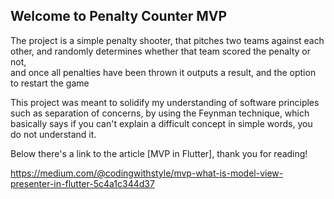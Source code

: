 
##  Welcome to Penalty Counter MVP 

The project is a simple penalty shooter, that pitches two teams against each other, and randomly determines whether that team scored the penalty or not,  
and once all penalties have been thrown it outputs a result, and the option to restart the game 

This project was meant to solidify my understanding of software principles such as separation of concerns, by using the Feynman technique, which basically says
if you can't explain a difficult concept in simple words, you do not understand it. 

Below there's a link to the article [MVP in Flutter], thank you for reading!

https://medium.com/@codingwithstyle/mvp-what-is-model-view-presenter-in-flutter-5c4a1c344d37


